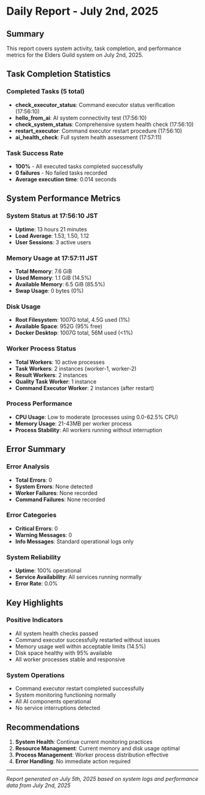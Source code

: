 # Daily Report - July 2nd, 2025

## Summary
This report covers system activity, task completion, and performance metrics for the Elders Guild system on July 2nd, 2025.

## Task Completion Statistics

### Completed Tasks (5 total)
- **check_executor_status**: Command executor status verification (17:56:10)
- **hello_from_ai**: AI system connectivity test (17:56:10)
- **check_system_status**: Comprehensive system health check (17:56:10)
- **restart_executor**: Command executor restart procedure (17:56:10)
- **ai_health_check**: Full system health assessment (17:57:11)

### Task Success Rate
- **100%** - All executed tasks completed successfully
- **0 failures** - No failed tasks recorded
- **Average execution time**: 0.014 seconds

## System Performance Metrics

### System Status at 17:56:10 JST
- **Uptime**: 13 hours 21 minutes
- **Load Average**: 1.53, 1.50, 1.12
- **User Sessions**: 3 active users

### Memory Usage at 17:57:11 JST
- **Total Memory**: 7.6 GiB
- **Used Memory**: 1.1 GiB (14.5%)
- **Available Memory**: 6.5 GiB (85.5%)
- **Swap Usage**: 0 bytes (0%)

### Disk Usage
- **Root Filesystem**: 1007G total, 4.5G used (1%)
- **Available Space**: 952G (95% free)
- **Docker Desktop**: 1007G total, 56M used (<1%)

### Worker Process Status
- **Total Workers**: 10 active processes
- **Task Workers**: 2 instances (worker-1, worker-2)
- **Result Workers**: 2 instances
- **Quality Task Worker**: 1 instance
- **Command Executor Worker**: 2 instances (after restart)

### Process Performance
- **CPU Usage**: Low to moderate (processes using 0.0-62.5% CPU)
- **Memory Usage**: 21-43MB per worker process
- **Process Stability**: All workers running without interruption

## Error Summary

### Error Analysis
- **Total Errors**: 0
- **System Errors**: None detected
- **Worker Failures**: None recorded
- **Command Failures**: None recorded

### Error Categories
- **Critical Errors**: 0
- **Warning Messages**: 0
- **Info Messages**: Standard operational logs only

### System Reliability
- **Uptime**: 100% operational
- **Service Availability**: All services running normally
- **Error Rate**: 0.0%

## Key Highlights

### Positive Indicators
- All system health checks passed
- Command executor successfully restarted without issues
- Memory usage well within acceptable limits (14.5%)
- Disk space healthy with 95% available
- All worker processes stable and responsive

### System Operations
- Command executor restart completed successfully
- System monitoring functioning normally
- All AI components operational
- No service interruptions detected

## Recommendations

1. **System Health**: Continue current monitoring practices
2. **Resource Management**: Current memory and disk usage optimal
3. **Process Management**: Worker process distribution effective
4. **Error Handling**: No immediate action required

---

*Report generated on July 5th, 2025 based on system logs and performance data from July 2nd, 2025*
